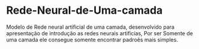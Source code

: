 # Rede-Neural-de-Uma-camada
Modelo de Rede neural artificial de uma camada, desenvolvido para apresentação de introdução as redes neurais artificias, Por ser Somente de uma camada ele consegue somente encontrar padroẽs mais simples.
